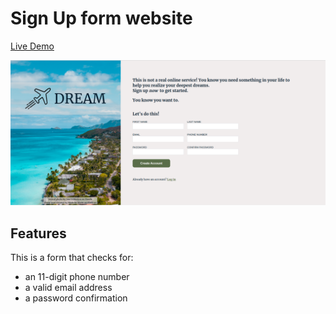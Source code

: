 # Sign Up form website
[Live Demo](https://letsgo12300.github.io/signup-form/)

![Sign up page](/static/Signup%20form.PNG)

## Features
This is a form that checks for: 
- an 11-digit phone number
- a valid email address
- a password confirmation
